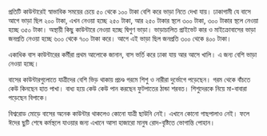 প্রতিটি কাউন্টারেই স্বাভাবিক সময়ের চেয়ে ৫০ থেকে ১০০ টাকা বেশি করে ভাড়া নিতে দেখা যায়। ঢাকাগামী যে বাসে আগে ভাড়া ছিল ২০০ টাকা, এখন নেওয়া হচ্ছে ২৫০ টাকা, আর ২৫০ টাকার স্থলে ৩০০ টাকা, ৩০০ টাকার স্থলে নেওয়া হচ্ছে ৩৫০ টাকা। অস্থায়ী কিছু কাউন্টারে নেওয়া হচ্ছে দ্বিগুণ ভাড়া। ভাড়াচালিত প্রাইভেট কার ও মাইক্রোবাসের ভাড়া জনপ্রতি নেওয়া হচ্ছে ৬০০ থেকে ৭০০ টাকা করে। আগে এই ভাড়া ছিল জনপ্রতি ৩০০ থেকে ৪০০ টাকা।

একাধিক বাস কাউন্টারের কর্মীরা প্রথম আলোকে জানান, বাস ভর্তি করে ঢাকা যায় আর আসে খালি। এ জন্য বেশি ভাড়া নেওয়া হচ্ছে।

বাসের কাউন্টারগুলোতে যাত্রীদের বেশি ভিড় থাকায় প্রচণ্ড গরমে শিশু ও নারীরা দুর্ভোগে পড়েছেন। গরম থেকে বাঁচতে কেউ কিনছেন হাত পাখা। বাধ্য হয়ে কেউ কেউ পান করছেন ফুটপাতের ঠান্ডা শরবত। শিশুদেরকে নিয়ে মা-বাবারা পড়েছেন বিপাকে।

বিশ্বরোড মোড়ে বাসের অনেক কাউন্টার থাকলেও কোনো যাত্রী ছাউনি নেই। এখানে কোনো গাছপালাও নেই। ফলে ঈদের ছুটি শেষে কর্মস্থলে যাওয়ার জন্য এখানে আসা হাজারো মানুষ রোদ-বৃষ্টিতে ভোগান্তি পোহান।
